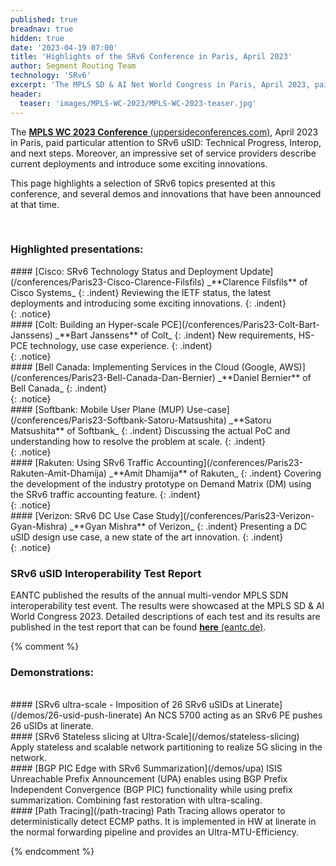 ```yaml
---
published: true
breadnav: true
hidden: true
date: '2023-04-19 07:00'
title: 'Highlights of the SRv6 Conference in Paris, April 2023'
author: Segment Routing Team
technology: 'SRv6'
excerpt: 'The MPLS SD & AI Net World Congress in Paris, April 2023, paid particular attention to SRv6: Technical Progress, Interop, and next steps. Moreover, an impressive set of service providers describe current deployments and introduce some exciting innovations.'
header:
  teaser: 'images/MPLS-WC-2023/MPLS-WC-2023-teaser.jpg'
---
```

<style>
.indent {
    padding-left: 2em;
}
.notice {
    margin: 2em 0 !important;
    padding: 1em;
    /* color: #3d4144; */
    /* font-size: .75em !important; */
    /* text-indent: initial; */
    background-color: #f2f3f3;
    border-radius: 4px;
    box-shadow: 0 1px 1px rgba(189,193,196,0.25);
}
</style>

The [**MPLS WC 2023 Conference** (uppersideconferences.com)](<https://www.uppersideconferences.com/mpls-sdn-nfv/mplswc_2023_agenda_day_02.html>), April 2023 in Paris, paid particular attention to SRv6 uSID: Technical Progress, Interop, and next steps. Moreover, an impressive set of service providers describe current deployments and introduce some exciting innovations.

This page highlights a selection of SRv6 topics presented at this conference, and several demos and innovations that have been announced at that time.

<br />

### Highlighted presentations:

<div markdown="1">
#### [Cisco: SRv6 Technology Status and Deployment Update](/conferences/Paris23-Cisco-Clarence-Filsfils)
_**Clarence Filsfils** of Cisco Systems_
{: .indent}
Reviewing the IETF status, the latest deployments and introducing some exciting innovations.
{: .indent}
</div>
{: .notice}

<div markdown="1">
#### [Colt: Building an Hyper-scale PCE](/conferences/Paris23-Colt-Bart-Janssens)
_**Bart Janssens** of Colt_
{: .indent}
New requirements, HS-PCE technology, use case experience.
{: .indent}
</div>
{: .notice}

<div markdown="1">
#### [Bell Canada: Implementing Services in the Cloud (Google, AWS)](/conferences/Paris23-Bell-Canada-Dan-Bernier)
_**Daniel Bernier** of Bell Canada_
{: .indent}
</div>
{: .notice}

<div markdown="1">
#### [Softbank: Mobile User Plane (MUP) Use-case](/conferences/Paris23-Softbank-Satoru-Matsushita)
_**Satoru Matsushita** of Softbank_
{: .indent}
Discussing the actual PoC and understanding how to resolve the problem at scale.
{: .indent}
</div>
{: .notice}

<div markdown="1">
#### [Rakuten: Using SRv6 Traffic Accounting](/conferences/Paris23-Rakuten-Amit-Dhamija)
_**Amit Dhamija** of Rakuten_
{: .indent}
Covering the development of the industry prototype on Demand Matrix (DM) using the SRv6 traffic accounting feature.
{: .indent}
</div>
{: .notice}

<div markdown="1">
#### [Verizon: SRv6 DC Use Case Study](/conferences/Paris23-Verizon-Gyan-Mishra)
_**Gyan Mishra** of Verizon_
{: .indent}
Presenting a DC uSID design use case, a new state of the art innovation.
{: .indent}
</div>
{: .notice}

### SRv6 uSID Interoperability Test Report
EANTC published the results of the annual multi-vendor MPLS SDN interoperability test event. The results were showcased at the MPLS SD & AI World Congress 2023. Detailed descriptions of each test and its results are published in the test report that can be found [**here** (eantc.de)](https://eantc.de/fileadmin/eantc/downloads/events/2023/EANTC-InteropTest2023-TestReport.pdf).

{% comment %}
### Demonstrations:
<br />
#### [SRv6 ultra-scale - Imposition of 26 SRv6 uSIDs at Linerate](/demos/26-usid-push-linerate)
An NCS 5700 acting as an SRv6 PE pushes 26 uSIDs at linerate.

<br />
#### [SRv6 Stateless slicing at Ultra-Scale](/demos/stateless-slicing)
Apply stateless and scalable network partitioning to realize 5G slicing in the network.

<br />
#### [BGP PIC Edge with SRv6 Summarization](/demos/upa)
ISIS Unreachable Prefix Announcement (UPA) enables using BGP Prefix Independent Convergence (BGP PIC) functionality while using prefix summarization. Combining fast restoration with ultra-scaling.

<br />
#### [Path Tracing](/path-tracing)
Path Tracing allows operator to deterministically detect ECMP paths. It is implemented in HW at linerate in the normal forwarding pipeline and provides an Ultra-MTU-Efficiency.

{% endcomment %}
